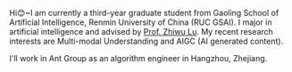 Hi😊~I am currently a third-year graduate student from Gaoling School of Artificial Intelligence, Renmin University of China (RUC GSAI). I major in artificial intelligence and advised by [Prof. Zhiwu Lu](https://scholar.google.com.hk/citations?hl=zh-CN&user=OUXS8doAAAAJ). My recent research interests are Multi-modal Understanding and AIGC (AI generated content).

I'll work in Ant Group as an algorithm engineer in Hangzhou, Zhejiang.